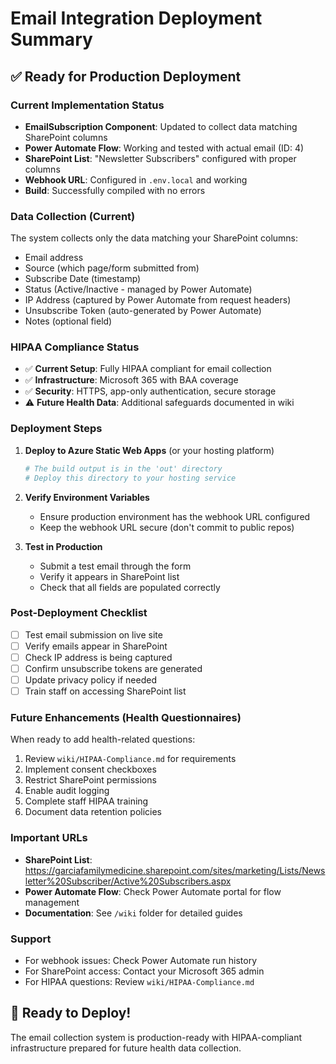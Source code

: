 # Email Integration Deployment Summary

## ✅ Ready for Production Deployment

### Current Implementation Status
- **EmailSubscription Component**: Updated to collect data matching SharePoint columns
- **Power Automate Flow**: Working and tested with actual email (ID: 4)
- **SharePoint List**: "Newsletter Subscribers" configured with proper columns
- **Webhook URL**: Configured in `.env.local` and working
- **Build**: Successfully compiled with no errors

### Data Collection (Current)
The system collects only the data matching your SharePoint columns:
- Email address
- Source (which page/form submitted from)
- Subscribe Date (timestamp)
- Status (Active/Inactive - managed by Power Automate)
- IP Address (captured by Power Automate from request headers)
- Unsubscribe Token (auto-generated by Power Automate)
- Notes (optional field)

### HIPAA Compliance Status
- ✅ **Current Setup**: Fully HIPAA compliant for email collection
- ✅ **Infrastructure**: Microsoft 365 with BAA coverage
- ✅ **Security**: HTTPS, app-only authentication, secure storage
- ⚠️ **Future Health Data**: Additional safeguards documented in wiki

### Deployment Steps
1. **Deploy to Azure Static Web Apps** (or your hosting platform)
   ```bash
   # The build output is in the 'out' directory
   # Deploy this directory to your hosting service
   ```

2. **Verify Environment Variables**
   - Ensure production environment has the webhook URL configured
   - Keep the webhook URL secure (don't commit to public repos)

3. **Test in Production**
   - Submit a test email through the form
   - Verify it appears in SharePoint list
   - Check that all fields are populated correctly

### Post-Deployment Checklist
- [ ] Test email submission on live site
- [ ] Verify emails appear in SharePoint
- [ ] Check IP address is being captured
- [ ] Confirm unsubscribe tokens are generated
- [ ] Update privacy policy if needed
- [ ] Train staff on accessing SharePoint list

### Future Enhancements (Health Questionnaires)
When ready to add health-related questions:
1. Review `wiki/HIPAA-Compliance.md` for requirements
2. Implement consent checkboxes
3. Restrict SharePoint permissions
4. Enable audit logging
5. Complete staff HIPAA training
6. Document data retention policies

### Important URLs
- **SharePoint List**: https://garciafamilymedicine.sharepoint.com/sites/marketing/Lists/Newsletter%20Subscriber/Active%20Subscribers.aspx
- **Power Automate Flow**: Check Power Automate portal for flow management
- **Documentation**: See `/wiki` folder for detailed guides

### Support
- For webhook issues: Check Power Automate run history
- For SharePoint access: Contact your Microsoft 365 admin
- For HIPAA questions: Review `wiki/HIPAA-Compliance.md`

## 🚀 Ready to Deploy!
The email collection system is production-ready with HIPAA-compliant infrastructure prepared for future health data collection.